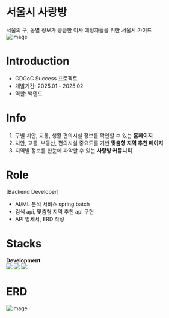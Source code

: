 # 서울시 사랑방
서울의 구, 동별 정보가 궁금한 이사 예정자들을 위한 서울시 가이드   
![image](https://github.com/user-attachments/assets/4c142cea-8614-4b2d-b4b0-cb7823cb9e67)


# Introduction 
- GDGoC Success 프로젝트  
- 개발기간: 2025.01 - 2025.02   
- 역할: 백엔드   

# Info 
1. 구별 치안, 교통, 생활 편의시설 정보를 확인할 수 있는 **홈페이지**  
2. 치안, 교통, 부동산, 편의시설 중요도를 기반 **맞춤형 지역 추천 페이지**
3. 지역별 정보를 한눈에 파악할 수 있는 **사랑방 커뮤니티** 

# Role 
[Backend Developer]
- AI/ML 분석 서비스 spring batch      
- 검색 api, 맞춤형 지역 추천 api 구현      
- API 명세서, ERD 작성  
  
# Stacks

**Development**  
<img src="https://img.shields.io/badge/java-007396?style=for-the-badge&logo=java&logoColor=white">   <img src="https://img.shields.io/badge/mysql-4479A1?style=for-the-badge&logo=mysql&logoColor=white">  <img src="https://img.shields.io/badge/Spring%20Boot-6DB33F?style=for-the-badge&logo=spring&logoColor=white"> 

# ERD  
![image](https://github.com/user-attachments/assets/86a0a94b-20f2-4a06-a95a-8d1f2b349ed7)




